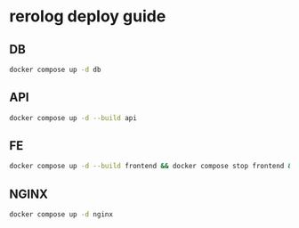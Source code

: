 # rerolog deploy guide

## DB

```bash
docker compose up -d db
```

## API

```bash
docker compose up -d --build api
```

## FE

```bash
docker compose up -d --build frontend && docker compose stop frontend && docker compose rm -f frontend
```

## NGINX

```bash
docker compose up -d nginx
```
